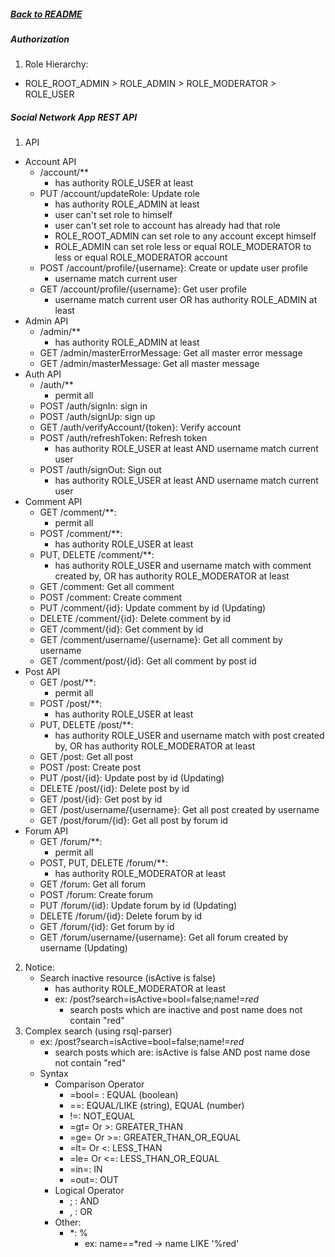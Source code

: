 ##### [Back to README](/README.md)

##### Authorization
1. Role Hierarchy:
- ROLE_ROOT_ADMIN > ROLE_ADMIN > ROLE_MODERATOR > ROLE_USER
        
##### Social Network App REST API

1. API
- Account API
  - /account/**
    - has authority ROLE_USER at least
  - PUT /account/updateRole: Update role
    - has authority ROLE_ADMIN at least
    - user can't set role to himself 
    - user can't set role to account has already had that role
    - ROLE_ROOT_ADMIN can set role to any account except himself
    - ROLE_ADMIN can set role less or equal ROLE_MODERATOR to less or equal ROLE_MODERATOR account
  - POST /account/profile/{username}: Create or update user profile
    - username match current user
  - GET /account/profile/{username}: Get user profile
    - username match current user OR has authority ROLE_ADMIN at least
- Admin API
  - /admin/**
    - has authority ROLE_ADMIN at least
  - GET /admin/masterErrorMessage: Get all master error message
  - GET /admin/masterMessage: Get all master message
- Auth API
  - /auth/**
    - permit all
  - POST /auth/signIn: sign in
  - POST /auth/signUp: sign up
  - GET /auth/verifyAccount/{token}: Verify account
  - POST /auth/refreshToken: Refresh token
    - has authority ROLE_USER at least AND username match current user
  - POST /auth/signOut: Sign out
    - has authority ROLE_USER at least AND username match current user
- Comment API
  - GET /comment/**:
    - permit all
  - POST /comment/**:
    - has authority ROLE_USER at least
  - PUT, DELETE /comment/**:
    - has authority ROLE_USER and username match with comment created by, OR has authority ROLE_MODERATOR at least
  - GET /comment: Get all comment
  - POST /comment: Create comment
  - PUT /comment/{id}: Update comment by id (Updating)
  - DELETE /comment/{id}: Delete comment by id
  - GET /comment/{id}: Get comment by id
  - GET /comment/username/{username}: Get all comment by username
  - GET /comment/post/{id}: Get all comment by post id
- Post API
  - GET /post/**:
    - permit all
  - POST /post/**:
    - has authority ROLE_USER at least
  - PUT, DELETE /post/**:
    - has authority ROLE_USER and username match with post created by, OR has authority ROLE_MODERATOR at least
  - GET /post: Get all post
  - POST /post: Create post
  - PUT /post/{id}: Update post by id (Updating)
  - DELETE /post/{id}: Delete post by id
  - GET /post/{id}: Get post by id
  - GET /post/username/{username}: Get all post created by username
  - GET /post/forum/{id}: Get all post by forum id
- Forum API
  - GET /forum/**:
    - permit all
  - POST, PUT, DELETE /forum/**:
    - has authority ROLE_MODERATOR at least
  - GET /forum: Get all forum
  - POST /forum: Create forum
  - PUT /forum/{id}: Update forum by id (Updating)
  - DELETE /forum/{id}: Delete forum by id
  - GET /forum/{id}: Get forum by id
  - GET /forum/username/{username}: Get all forum created by username (Updating)
2. Notice:
   - Search inactive resource (isActive is false)
     - has authority ROLE_MODERATOR at least
     - ex: /post?search=isActive=bool=false;name!=*red*
       - search posts which are inactive and post name does not contain "red"
3. Complex search (using rsql-parser)
   - ex: /post?search=isActive=bool=false;name!=*red*
     - search posts which are: isActive is false AND post name dose not contain "red"
   - Syntax
     - Comparison Operator
       - =bool= : EQUAL (boolean)
       - ==: EQUAL/LIKE (string), EQUAL (number)
       - !=: NOT_EQUAL
       - =gt= Or >: GREATER_THAN 
       - =ge= Or >=: GREATER_THAN_OR_EQUAL
       - =lt= Or <: LESS_THAN 
       - =le= Or <=: LESS_THAN_OR_EQUAL
       - =in=: IN
       - =out=: OUT
     - Logical Operator
       - ; : AND
       - , : OR
     - Other:
       - *: %
         - ex: name==*red -> name LIKE '%red'
        
             
            
        
        
    